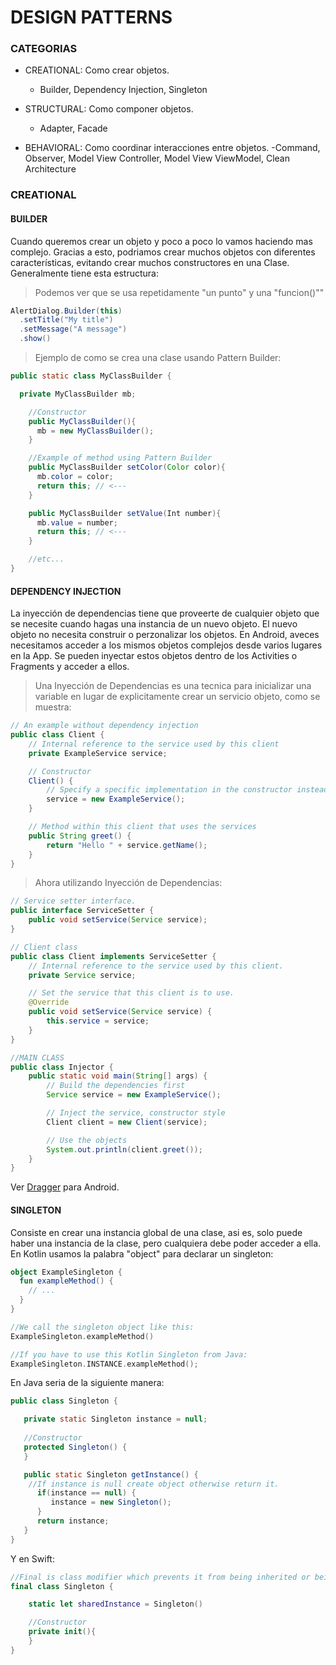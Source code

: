 # DESIGN PATTERNS #

### CATEGORIAS ###

* CREATIONAL: Como crear objetos.
  - Builder, Dependency Injection, Singleton

* STRUCTURAL: Como componer objetos.
  - Adapter, Facade

* BEHAVIORAL: Como coordinar interacciones entre objetos.
  -Command, Observer, Model View Controller, Model View ViewModel, Clean Architecture

### CREATIONAL ###
#### BUILDER ####
Cuando queremos crear un objeto y poco a poco lo vamos haciendo mas complejo.
Gracias a esto, podriamos crear muchos objetos con diferentes características, evitando crear muchos constructores en una Clase.
Generalmente tiene esta estructura:

>Podemos ver que se usa repetidamente "un punto" y una "funcion()""
```java
AlertDialog.Builder(this)
  .setTitle("My title")
  .setMessage("A message")
  .show()
```

>Ejemplo de como se crea una clase usando Pattern Builder:
```java
public static class MyClassBuilder {

  private MyClassBuilder mb;

    //Constructor
    public MyClassBuilder(){
      mb = new MyClassBuilder();
    }

    //Example of method using Pattern Builder
    public MyClassBuilder setColor(Color color){
      mb.color = color;
      return this; // <---
    }

    public MyClassBuilder setValue(Int number){
      mb.value = number;
      return this; // <---
    }

    //etc...
}
```

#### DEPENDENCY INJECTION ####
La inyección de dependencias tiene que proveerte de cualquier objeto que se necesite cuando hagas una instancia de un nuevo objeto.
El nuevo objeto no necesita construir o perzonalizar los objetos.
En Android, aveces necesitamos acceder a los mismos objetos complejos desde varios lugares en la App. Se pueden inyectar estos objetos dentro de los Activities o Fragments y acceder a ellos.

>Una Inyección de Dependencias es una tecnica para inicializar una variable en lugar de explicitamente crear un servicio objeto, como se muestra:
```java
// An example without dependency injection
public class Client {
    // Internal reference to the service used by this client
    private ExampleService service;

    // Constructor
    Client() {
        // Specify a specific implementation in the constructor instead of using dependency injection
        service = new ExampleService();
    }

    // Method within this client that uses the services
    public String greet() {
        return "Hello " + service.getName();
    }
}
```

>Ahora utilizando Inyección de Dependencias:
```java
// Service setter interface.
public interface ServiceSetter {
    public void setService(Service service);
}

// Client class
public class Client implements ServiceSetter {
    // Internal reference to the service used by this client.
    private Service service;

    // Set the service that this client is to use.
    @Override
    public void setService(Service service) {
        this.service = service;
    }
}

//MAIN CLASS
public class Injector {
    public static void main(String[] args) {
        // Build the dependencies first
        Service service = new ExampleService();

        // Inject the service, constructor style
        Client client = new Client(service);

        // Use the objects
        System.out.println(client.greet());
    } 
}
```
Ver [Dragger](https://google.github.io/dagger/android.html) para Android.


#### SINGLETON ####
Consiste en crear una instancia global de una clase, asi es, solo puede haber una instancia de la clase, pero cualquiera debe poder acceder a ella.
En Kotlin usamos la palabra "object" para declarar un singleton:

```kotlin
object ExampleSingleton {
  fun exampleMethod() {
    // ...
  }
}

//We call the singleton object like this:
ExampleSingleton.exampleMethod()

//If you have to use this Kotlin Singleton from Java:
ExampleSingleton.INSTANCE.exampleMethod();
```

En Java seria de la siguiente manera:
```Java
public class Singleton {

   private static Singleton instance = null;
  
   //Constructor
   protected Singleton() {
   }

   public static Singleton getInstance() {
    //If instance is null create object otherwise return it.
      if(instance == null) {
         instance = new Singleton();
      }
      return instance;
   }
}
```

Y en Swift:

```Swift
//Final is class modifier which prevents it from being inherited or being overridden.
final class Singleton {

    static let sharedInstance = Singleton()

    //Constructor
    private init(){
    }
}
```











